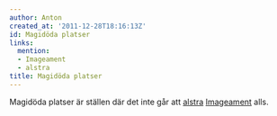 ```yaml
---
author: Anton
created_at: '2011-12-28T18:16:13Z'
id: Magidöda platser
links:
  mention:
  - Imageament
  - alstra
title: Magidöda platser
---
```


Magidöda platser är ställen där det inte går att [alstra][] [Imageament] alls.

  [alstra]: alstra
  [Imageament]: Imageament
